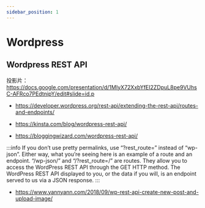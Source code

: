 ```yaml
---
sidebar_position: 1
---
```

# Wordpress

## Wordpress REST API

投影片：
https://docs.google.com/presentation/d/1MIyX72XxbYfEI2ZDpuL8pe9VUhsC-AFRco7PEdtnipY/edit#slide=id.p

- https://developer.wordpress.org/rest-api/extending-the-rest-api/routes-and-endpoints/
- https://kinsta.com/blog/wordpress-rest-api/

- https://bloggingwizard.com/wordpress-rest-api/

:::info
If you don’t use pretty permalinks, use “?rest_route=” instead of “wp-json”. Either way, what you’re seeing here is an example of a route and an endpoint. “/wp-json/” and “/?rest_route=/” are routes. They allow you to access the WordPress REST API through the GET HTTP method. The WordPress REST API displayed to you, or the data if you will, is an endpoint served to us via a JSON response.
:::

- https://www.yannyann.com/2018/09/wp-rest-api-create-new-post-and-upload-image/

